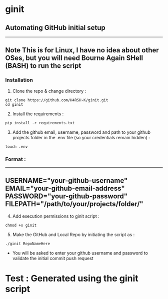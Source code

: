 # ginit
## Automating GitHub initial setup

---
**Note**
This is for Linux, I have no idea about other OSes, but you will need Bourne Again SHell (BASH) to run the script
---

### Installation
1. Clone the repo & change directory :

```
git clone https://github.com/H4RSH-K/ginit.git
cd ginit
```
2. Install the requirements :
```
pip install -r requirements.txt
```


3. Add the github email, username, password and path to your github projects folder in the .env file (so your credentials remain hidden) :
```
touch .env
```
### Format :
---
USERNAME="your-github-username"
EMAIL="your-github-email-address"
PASSWORD="your-github-password"
FILEPATH="/path/to/your/projects/folder/"
---
4. Add execution permissions to ginit script :

```
chmod +x ginit
```
5. Make the GitHub and Local Repo by initiating the script as :
```
./ginit RepoNameHere
```


- You will be asked to enter your github username and password to validate the initial commit push request
# Test : Generated using the ginit script

